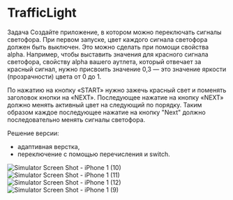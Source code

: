 #  TrafficLight

Задача
Создайте приложение, в котором можно переключать сигналы светофора. При первом запуске, цвет каждого сигнала светофора должен быть выключен. Это можно сделать при помощи свойства alpha. Например, чтобы выставить значения для красного сигнала светофора, свойству alpha вашего аутлета, который отвечает за красный сигнал, нужно присвоить значение 0,3 — это значение яркости (прозрачности) цвета от 0 до 1.

По нажатию на кнопку «START» нужно зажечь красный свет и поменять заголовок кнопки на «NEXT». Последующее нажатие на кнопку «NEXT» должно менять активный цвет на следующий по порядку. Таким образом каждое последующее нажатие на кнопку "Next" должно последовательно менять сигналы светофора. 

Решение версии:
- адаптивная верстка,
- переключение с помощью перечисления и switch.
  
![Simulator Screen Shot - iPhone 1 (10)](https://github.com/lsvard/TrafficLightV2/assets/119428549/c5d37cc7-08d0-4f7d-974e-43a7e458dd0c)
![Simulator Screen Shot - iPhone 1 (11)](https://github.com/lsvard/TrafficLightV2/assets/119428549/76487317-3f2a-4522-a723-88d4a8c044cc)
![Simulator Screen Shot - iPhone 1 (12)](https://github.com/lsvard/TrafficLightV2/assets/119428549/74ae7ef2-799d-4c52-b159-75503bcf5bd9)
![Simulator Screen Shot - iPhone 1 (9)](https://github.com/lsvard/TrafficLightV2/assets/119428549/392b9d00-1556-4f5c-8e3e-1a8ff8781d3c)
